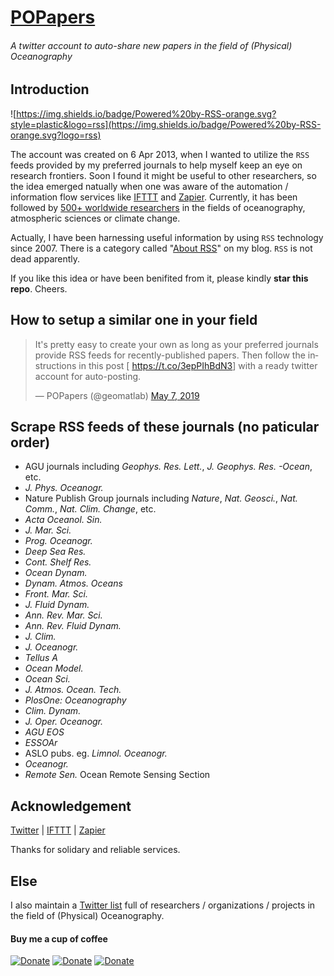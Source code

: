 # [POPapers](https://twitter.com/geomatlab)
###### A twitter account to auto-share new papers in the field of (Physical) Oceanography

## Introduction

![https://img.shields.io/badge/Powered%20by-RSS-orange.svg?style=plastic&logo=rss](https://img.shields.io/badge/Powered%20by-RSS-orange.svg?logo=rss)

The account was created on 6 Apr 2013, when I wanted to utilize the `RSS` feeds provided by my preferred journals to help myself keep an eye on research frontiers. Soon I found it might be useful to other researchers, so the idea emerged natually when one was aware of the automation / information flow services like [IFTTT](https://ifttt.com) and [Zapier](https://zapier.com). Currently, it has been followed by [500+ worldwide researchers](https://twitter.com/geomatlab/followers) in the fields of oceanography, atmospheric sciences or climate change.

Actually, I have been harnessing useful information by using `RSS` technology since 2007. There is a category called "[About RSS](https://chouj.github.io/categories/rss%E7%9B%B8%E5%85%B3/)" on my blog. `RSS` is not dead apparently.

If you like this idea or have been benifited from it, please kindly **star this repo**. Cheers.

## How to setup a similar one in your field

<blockquote class="twitter-tweet" data-partner="tweetdeck"><p lang="en" dir="ltr">It&#39;s pretty easy to create your own as long as your preferred journals provide RSS feeds for recently-published papers. Then follow the instructions in this post [ <a href="https://t.co/3epPIhBdN3">https://t.co/3epPIhBdN3</a>] with a ready twitter account for auto-posting.</p>&mdash; POPapers (@geomatlab) <a href="https://twitter.com/geomatlab/status/1125692588302819329?ref_src=twsrc%5Etfw">May 7, 2019</a></blockquote>

## Scrape RSS feeds of these journals (no paticular order)

- AGU journals including _Geophys. Res. Lett._, _J. Geophys. Res. -Ocean_, etc.
- _J. Phys. Oceanogr._
- Nature Publish Group journals including _Nature_, _Nat. Geosci._, _Nat. Comm._, _Nat. Clim. Change_, etc.
- _Acta Oceanol. Sin._
- _J. Mar. Sci._
- _Prog. Oceanogr._
- _Deep Sea Res._
- _Cont. Shelf Res._
- _Ocean Dynam._
- _Dynam. Atmos. Oceans_
- _Front. Mar. Sci._
- _J. Fluid Dynam._
- _Ann. Rev. Mar. Sci._
- _Ann. Rev. Fluid Dynam._
- _J. Clim._
- _J. Oceanogr._
- _Tellus A_
- _Ocean Model._
- _Ocean Sci._
- _J. Atmos. Ocean. Tech._
- _PlosOne: Oceanography_
- _Clim. Dynam._
- _J. Oper. Oceanogr._
- _AGU EOS_
- _ESSOAr_
- ASLO pubs. eg. _Limnol. Oceanogr._
- _Oceanogr._
- _Remote Sen._ Ocean Remote Sensing Section

## Acknowledgement

[Twitter](https://twitter.com) | [IFTTT](https://ifttt.com) | [Zapier](https://zapier.com)

Thanks for solidary and reliable services.

## Else

I also maintain a [Twitter list](https://twitter.com/chouj/lists/oceanography) full of researchers / organizations / projects in the field of (Physical) Oceanography.

#### Buy me a cup of coffee

[![Donate](https://img.shields.io/badge/Donate-PayPal-green.svg)](https://www.paypal.me/Mesoscale)
[![Donate](https://img.shields.io/badge/Donate-WeChat-brightgreen.svg)](https://github.com/chouj/donate-page/blob/master/simple/images/WeChatQR.jpg?raw=true)
[![Donate](https://img.shields.io/badge/Donate-AliPay-blue.svg)](https://github.com/chouj/donate-page/blob/master/simple/images/AlipayQR.jpg?raw=true)
